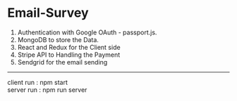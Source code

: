 # Email-Survey

1. Authentication with Google OAuth - passport.js. 
2. MongoDB to store the Data. 
3. React and Redux for the Client side  
4. Stripe API to Handling the Payment   
5. Sendgrid for the email sending

-------------------------------------------

client run : npm start  
server run : npm run server  
